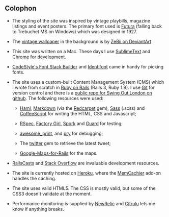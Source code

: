 ## Colophon

* The styling of the site was inspired by vintage playbills, magazine listings and event posters. 
  The primary font used is [Futura](http://en.wikipedia.org/wiki/Futura_\(typeface\) "Wikipedia - Futura")
  (falling back to Trebuchet MS on Windows) which was designed in 1927.  
  
* The [vintage wallpaper](http://zebiii.deviantart.com/art/Patterns-2-94330934 "Patterns.2 by ZeBii on DeviantArt")
  in the background is by [ZeBii on DeviantArt](http://zebiii.deviantart.com/) 
   
* This site was written on a Mac. These days I use [SublimeText](http://www.sublimetext.com/) 
  and [Chrome](http://www.google.com/chrome "The Google Chrome web browser") for development. 
   
* [CodeStyle's Font Stack Builder](http://www.codestyle.org/servlets/FontStack")
  and [Identifont](http://www.identifont.com/similar.html") came in handy for picking fonts. 
   
* The site uses a custom-built Content Management System (CMS) 
  which I wrote from scratch in [Ruby on Rails](http://rubyonrails.org/) (Rails 3, Ruby 1.9). 
  I use [Git](http://git-scm.com/) for version control and there is
  a [public repo for Swing Out London on github](https://github.com/leveretweb/Swing-Out-London).
  The following resources were used:
    
    * [Haml](http://haml.info/), 
      [Markdown](http://daringfireball.net/projects/markdown)
      (via the [Redcarpet](https://github.com/vmg/redcarpet) gem),
      [Sass](http://sass-lang.com/) (.scss) and
      [CoffeeScript](http://coffeescript.org/)
      for writing the HTML, CSS and Javascript;
    
    * [RSpec](http://haml.info/),
      [Factory Girl](https://github.com/thoughtbot/factory_girl),
      [Spork](https://github.com/sporkrb/spork/)
      and [Guard](https://github.com/guard/guard)
      for testing;
    
    * [awesome_print](https://github.com/michaeldv/awesome_print),
      and [pry](http://pryrepl.org/) for debugging;
    
    * The [twitter](http://sferik.github.io/twitter/) gem to retrieve the latest tweet;
    
    * [Google-Maps-for-Rails](https://github.com/apneadiving/Google-Maps-for-Rails/) for the maps.
  
* [RailsCasts](http://railscasts.com/) 
  and [Stack Overflow](http://stackoverflow.com/) are invaluable development resources.

* The site is currently hosted on [Heroku](http://heroku.com/), where the 
  [MemCachier](http://www.memcachier.com/) add-on handles the caching.

* The site uses valid HTML5. The CSS is mostly valid, but some of the CSS3 doesn't validate at the moment.

* Performance monitoring is supplied by [NewRelic](http://newrelic.com/)
  and [Citrulu](http://www.citrulu.com/)  lets me know if anything breaks.